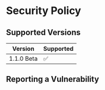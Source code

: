 # Security Policy

## Supported Versions

| Version | Supported          |
| ------- | ------------------ |
| 1.1.0 Beta | :white_check_mark: |

## Reporting a Vulnerability

